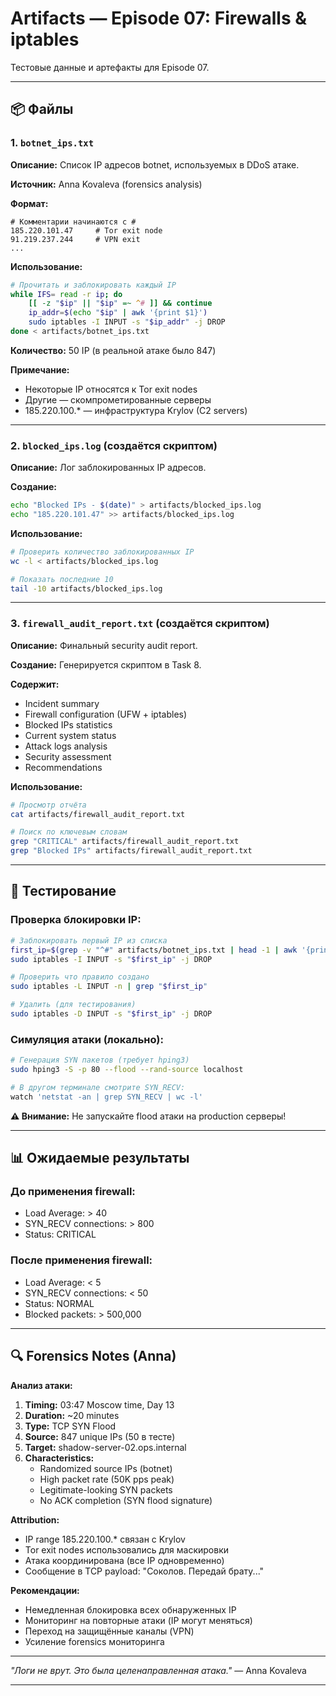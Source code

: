 # Artifacts — Episode 07: Firewalls & iptables

Тестовые данные и артефакты для Episode 07.

---

## 📦 Файлы

### 1. `botnet_ips.txt`
**Описание:** Список IP адресов botnet, используемых в DDoS атаке.

**Источник:** Anna Kovaleva (forensics analysis)

**Формат:**
```
# Комментарии начинаются с #
185.220.101.47     # Tor exit node
91.219.237.244     # VPN exit
...
```

**Использование:**
```bash
# Прочитать и заблокировать каждый IP
while IFS= read -r ip; do
    [[ -z "$ip" || "$ip" =~ ^# ]] && continue
    ip_addr=$(echo "$ip" | awk '{print $1}')
    sudo iptables -I INPUT -s "$ip_addr" -j DROP
done < artifacts/botnet_ips.txt
```

**Количество:** 50 IP (в реальной атаке было 847)

**Примечание:**
- Некоторые IP относятся к Tor exit nodes
- Другие — скомпрометированные серверы
- 185.220.100.* — инфраструктура Krylov (C2 servers)

---

### 2. `blocked_ips.log` (создаётся скриптом)
**Описание:** Лог заблокированных IP адресов.

**Создание:**
```bash
echo "Blocked IPs - $(date)" > artifacts/blocked_ips.log
echo "185.220.101.47" >> artifacts/blocked_ips.log
```

**Использование:**
```bash
# Проверить количество заблокированных IP
wc -l < artifacts/blocked_ips.log

# Показать последние 10
tail -10 artifacts/blocked_ips.log
```

---

### 3. `firewall_audit_report.txt` (создаётся скриптом)
**Описание:** Финальный security audit report.

**Создание:**
Генерируется скриптом в Task 8.

**Содержит:**
- Incident summary
- Firewall configuration (UFW + iptables)
- Blocked IPs statistics
- Current system status
- Attack logs analysis
- Security assessment
- Recommendations

**Использование:**
```bash
# Просмотр отчёта
cat artifacts/firewall_audit_report.txt

# Поиск по ключевым словам
grep "CRITICAL" artifacts/firewall_audit_report.txt
grep "Blocked IPs" artifacts/firewall_audit_report.txt
```

---

## 🧪 Тестирование

### Проверка блокировки IP:
```bash
# Заблокировать первый IP из списка
first_ip=$(grep -v "^#" artifacts/botnet_ips.txt | head -1 | awk '{print $1}')
sudo iptables -I INPUT -s "$first_ip" -j DROP

# Проверить что правило создано
sudo iptables -L INPUT -n | grep "$first_ip"

# Удалить (для тестирования)
sudo iptables -D INPUT -s "$first_ip" -j DROP
```

### Симуляция атаки (локально):
```bash
# Генерация SYN пакетов (требует hping3)
sudo hping3 -S -p 80 --flood --rand-source localhost

# В другом терминале смотрите SYN_RECV:
watch 'netstat -an | grep SYN_RECV | wc -l'
```

**⚠️ Внимание:** Не запускайте flood атаки на production серверы!

---

## 📊 Ожидаемые результаты

### До применения firewall:
- Load Average: > 40
- SYN_RECV connections: > 800
- Status: CRITICAL

### После применения firewall:
- Load Average: < 5
- SYN_RECV connections: < 50
- Status: NORMAL
- Blocked packets: > 500,000

---

## 🔍 Forensics Notes (Anna)

**Анализ атаки:**

1. **Timing:** 03:47 Moscow time, Day 13
2. **Duration:** ~20 minutes
3. **Type:** TCP SYN Flood
4. **Source:** 847 unique IPs (50 в тесте)
5. **Target:** shadow-server-02.ops.internal
6. **Characteristics:**
   - Randomized source IPs (botnet)
   - High packet rate (50K pps peak)
   - Legitimate-looking SYN packets
   - No ACK completion (SYN flood signature)

**Attribution:**
- IP range 185.220.100.* связан с Krylov
- Tor exit nodes использовались для маскировки
- Атака координирована (все IP одновременно)
- Сообщение в TCP payload: "Соколов. Передай брату..."

**Рекомендации:**
- Немедленная блокировка всех обнаруженных IP
- Мониторинг на повторные атаки (IP могут меняться)
- Переход на защищённые каналы (VPN)
- Усиление forensics мониторинга

---

*"Логи не врут. Это была целенаправленная атака."* — Anna Kovaleva

---

